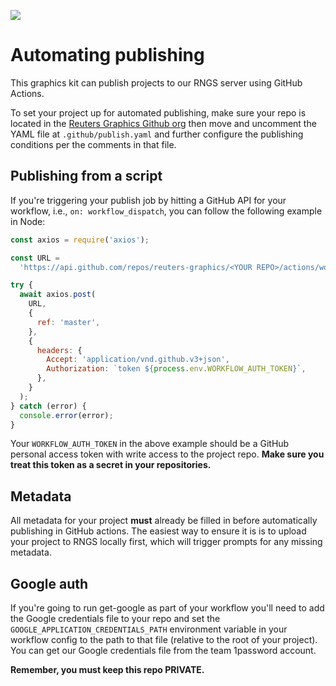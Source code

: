 ![](https://graphics.thomsonreuters.com/style-assets/images/logos/reuters-graphics-logo/svg/graphics-logo-color-dark.svg)

# Automating publishing

This graphics kit can publish projects to our RNGS server using GitHub Actions.

To set your project up for automated publishing, make sure your repo is located in the [Reuters Graphics Github org](https://github.com/reuters-graphics) then move and uncomment the YAML file at `.github/publish.yaml` and further configure the publishing conditions per the comments in that file.

## Publishing from a script

If you're triggering your publish job by hitting a GitHub API for your workflow, i.e., `on: workflow_dispatch`, you can follow the following example in Node:

```javascript
const axios = require('axios');

const URL =
  'https://api.github.com/repos/reuters-graphics/<YOUR REPO>/actions/workflows/publish.yaml/dispatches';

try {
  await axios.post(
    URL,
    {
      ref: 'master',
    },
    {
      headers: {
        Accept: 'application/vnd.github.v3+json',
        Authorization: `token ${process.env.WORKFLOW_AUTH_TOKEN}`,
      },
    }
  );
} catch (error) {
  console.error(error);
}
```

Your `WORKFLOW_AUTH_TOKEN` in the above example should be a GitHub personal access token with write access to the project repo. **Make sure you treat this token as a secret in your repositories.**

## Metadata

All metadata for your project **must** already be filled in before automatically publishing in GitHub actions. The easiest way to ensure it is is to upload your project to RNGS locally first, which will trigger prompts for any missing metadata.

## Google auth

If you're going to run get-google as part of your workflow you'll need to add the Google credentials file to your repo and set the `GOOGLE_APPLICATION_CREDENTIALS_PATH` environment variable in your workflow config to the path to that file (relative to the root of your project). You can get our Google credentials file from the team 1password account.

**Remember, you must keep this repo PRIVATE.**
